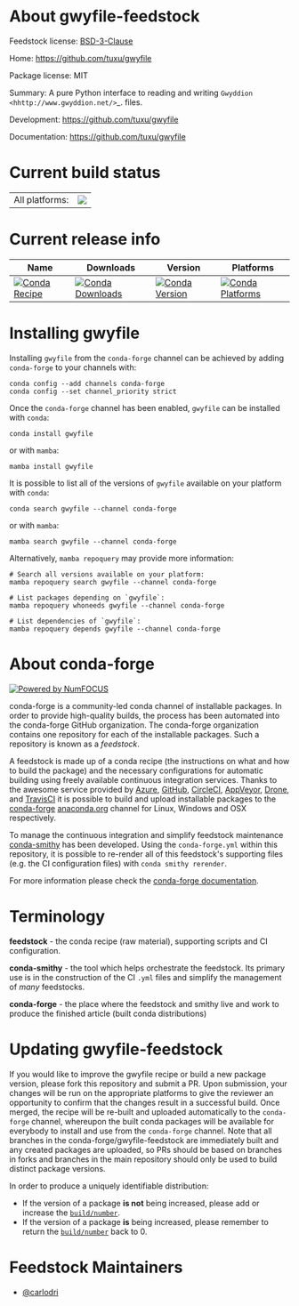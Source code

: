 About gwyfile-feedstock
=======================

Feedstock license: [BSD-3-Clause](https://github.com/conda-forge/gwyfile-feedstock/blob/main/LICENSE.txt)

Home: https://github.com/tuxu/gwyfile

Package license: MIT

Summary: A pure Python interface to reading and writing `Gwyddion <hhttp://www.gwyddion.net/>`_. files.

Development: https://github.com/tuxu/gwyfile

Documentation: https://github.com/tuxu/gwyfile

Current build status
====================


<table><tr><td>All platforms:</td>
    <td>
      <a href="https://dev.azure.com/conda-forge/feedstock-builds/_build/latest?definitionId=2986&branchName=main">
        <img src="https://dev.azure.com/conda-forge/feedstock-builds/_apis/build/status/gwyfile-feedstock?branchName=main">
      </a>
    </td>
  </tr>
</table>

Current release info
====================

| Name | Downloads | Version | Platforms |
| --- | --- | --- | --- |
| [![Conda Recipe](https://img.shields.io/badge/recipe-gwyfile-green.svg)](https://anaconda.org/conda-forge/gwyfile) | [![Conda Downloads](https://img.shields.io/conda/dn/conda-forge/gwyfile.svg)](https://anaconda.org/conda-forge/gwyfile) | [![Conda Version](https://img.shields.io/conda/vn/conda-forge/gwyfile.svg)](https://anaconda.org/conda-forge/gwyfile) | [![Conda Platforms](https://img.shields.io/conda/pn/conda-forge/gwyfile.svg)](https://anaconda.org/conda-forge/gwyfile) |

Installing gwyfile
==================

Installing `gwyfile` from the `conda-forge` channel can be achieved by adding `conda-forge` to your channels with:

```
conda config --add channels conda-forge
conda config --set channel_priority strict
```

Once the `conda-forge` channel has been enabled, `gwyfile` can be installed with `conda`:

```
conda install gwyfile
```

or with `mamba`:

```
mamba install gwyfile
```

It is possible to list all of the versions of `gwyfile` available on your platform with `conda`:

```
conda search gwyfile --channel conda-forge
```

or with `mamba`:

```
mamba search gwyfile --channel conda-forge
```

Alternatively, `mamba repoquery` may provide more information:

```
# Search all versions available on your platform:
mamba repoquery search gwyfile --channel conda-forge

# List packages depending on `gwyfile`:
mamba repoquery whoneeds gwyfile --channel conda-forge

# List dependencies of `gwyfile`:
mamba repoquery depends gwyfile --channel conda-forge
```


About conda-forge
=================

[![Powered by
NumFOCUS](https://img.shields.io/badge/powered%20by-NumFOCUS-orange.svg?style=flat&colorA=E1523D&colorB=007D8A)](https://numfocus.org)

conda-forge is a community-led conda channel of installable packages.
In order to provide high-quality builds, the process has been automated into the
conda-forge GitHub organization. The conda-forge organization contains one repository
for each of the installable packages. Such a repository is known as a *feedstock*.

A feedstock is made up of a conda recipe (the instructions on what and how to build
the package) and the necessary configurations for automatic building using freely
available continuous integration services. Thanks to the awesome service provided by
[Azure](https://azure.microsoft.com/en-us/services/devops/), [GitHub](https://github.com/),
[CircleCI](https://circleci.com/), [AppVeyor](https://www.appveyor.com/),
[Drone](https://cloud.drone.io/welcome), and [TravisCI](https://travis-ci.com/)
it is possible to build and upload installable packages to the
[conda-forge](https://anaconda.org/conda-forge) [anaconda.org](https://anaconda.org/)
channel for Linux, Windows and OSX respectively.

To manage the continuous integration and simplify feedstock maintenance
[conda-smithy](https://github.com/conda-forge/conda-smithy) has been developed.
Using the ``conda-forge.yml`` within this repository, it is possible to re-render all of
this feedstock's supporting files (e.g. the CI configuration files) with ``conda smithy rerender``.

For more information please check the [conda-forge documentation](https://conda-forge.org/docs/).

Terminology
===========

**feedstock** - the conda recipe (raw material), supporting scripts and CI configuration.

**conda-smithy** - the tool which helps orchestrate the feedstock.
                   Its primary use is in the construction of the CI ``.yml`` files
                   and simplify the management of *many* feedstocks.

**conda-forge** - the place where the feedstock and smithy live and work to
                  produce the finished article (built conda distributions)


Updating gwyfile-feedstock
==========================

If you would like to improve the gwyfile recipe or build a new
package version, please fork this repository and submit a PR. Upon submission,
your changes will be run on the appropriate platforms to give the reviewer an
opportunity to confirm that the changes result in a successful build. Once
merged, the recipe will be re-built and uploaded automatically to the
`conda-forge` channel, whereupon the built conda packages will be available for
everybody to install and use from the `conda-forge` channel.
Note that all branches in the conda-forge/gwyfile-feedstock are
immediately built and any created packages are uploaded, so PRs should be based
on branches in forks and branches in the main repository should only be used to
build distinct package versions.

In order to produce a uniquely identifiable distribution:
 * If the version of a package **is not** being increased, please add or increase
   the [``build/number``](https://docs.conda.io/projects/conda-build/en/latest/resources/define-metadata.html#build-number-and-string).
 * If the version of a package **is** being increased, please remember to return
   the [``build/number``](https://docs.conda.io/projects/conda-build/en/latest/resources/define-metadata.html#build-number-and-string)
   back to 0.

Feedstock Maintainers
=====================

* [@carlodri](https://github.com/carlodri/)

